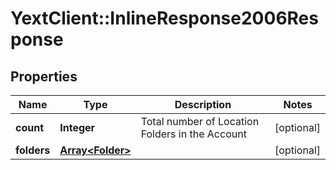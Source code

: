 # YextClient::InlineResponse2006Response

## Properties
Name | Type | Description | Notes
------------ | ------------- | ------------- | -------------
**count** | **Integer** | Total number of Location Folders in the Account | [optional] 
**folders** | [**Array&lt;Folder&gt;**](Folder.md) |  | [optional] 


